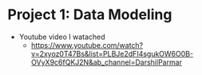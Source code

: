 # Project 1: Data Modeling

- Youtube video I watached
  - https://www.youtube.com/watch?v=2xyoz0T47Bs&list=PLBJe2dFI4sgukOW6O0B-OVyX9c6fQKJ2N&ab_channel=DarshilParmar
